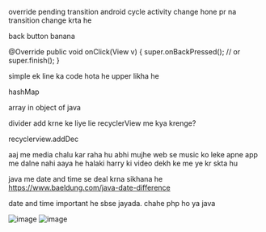 override pending transition android cycle
    activity change hone pr na transition change krta he 

<!--[ POINT 1 ]--> 

back button banana 

<!--{ SOLUTION } -->

@Override
    public void onClick(View v) {
         super.onBackPressed(); // or super.finish();
    }
   
   simple ek line ka code hota he upper likha he  
   
<!--[ POINT 2 ]--> 
   
hashMap

<!--{ SOLUTION } -->

<!--[ POINT 2 ]--> 

array in object of java

<!--[ POINT 2 ]--> 
divider add krne ke liye lie recyclerView me kya krenge?

<!--[ POINT 2 ]--> 
recyclerview.addDec






aaj me media chalu kar raha hu 
abhi mujhe web se music ko leke apne app me dalne nahi aaya he halaki harry ki video dekh ke me ye kr skta hu


java me date and time se deal krna sikhana he 
https://www.baeldung.com/java-date-difference

date and time important he sbse jayada. chahe php ho ya java 



![image](https://github.com/mr-monk-here/Notes/assets/131616028/62c6c2ea-949f-4e7a-8a92-25ed6d729880)
![image](https://github.com/mr-monk-here/Notes/assets/131616028/6aed9ddd-c60a-46c6-b035-195d3e999542)

